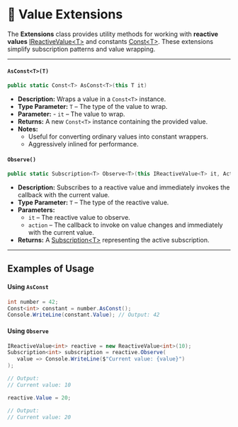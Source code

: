 # 🧩 Value Extensions

The **Extensions** class provides utility methods for working with **reactive values** [IReactiveValue&lt;T&gt;](IReactiveValue.md) and constants [Const&lt;T&gt;](Const.md). These extensions simplify subscription patterns and value wrapping.

---

#### `AsConst<T>(T)`
```csharp
public static Const<T> AsConst<T>(this T it)
```
- **Description:** Wraps a value in a `Const<T>` instance.
- **Type Parameter:** `T` – The type of the value to wrap.
- **Parameter:** - `it` – The value to wrap. 
- **Returns:** A new `Const<T>` instance containing the provided value.
- **Notes:**
  - Useful for converting ordinary values into constant wrappers.
  - Aggressively inlined for performance.

#### `Observe()`
```csharp
public static Subscription<T> Observe<T>(this IReactiveValue<T> it, Action<T> action)
```
- **Description:** Subscribes to a reactive value and immediately invokes the callback with the current value.
- **Type Parameter:** `T` – The type of the reactive value.
- **Parameters:**
  - `it` – The reactive value to observe.
  - `action` – The callback to invoke on value changes and immediately with the current value.
- **Returns:** A [Subscription&lt;T&gt;](../Signals/Subscription.md#subscriptiont) representing the active subscription.

---

## Examples of Usage

#### Using `AsConst`
   
```csharp
int number = 42;
Const<int> constant = number.AsConst();
Console.WriteLine(constant.Value); // Output: 42
```
#### Using `Observe`
    
```csharp
IReactiveValue<int> reactive = new ReactiveValue<int>(10);
Subscription<int> subscription = reactive.Observe(
   value => Console.WriteLine($"Current value: {value}")
);

// Output:
// Current value: 10

reactive.Value = 20;

// Output:
// Current value: 20
```   
